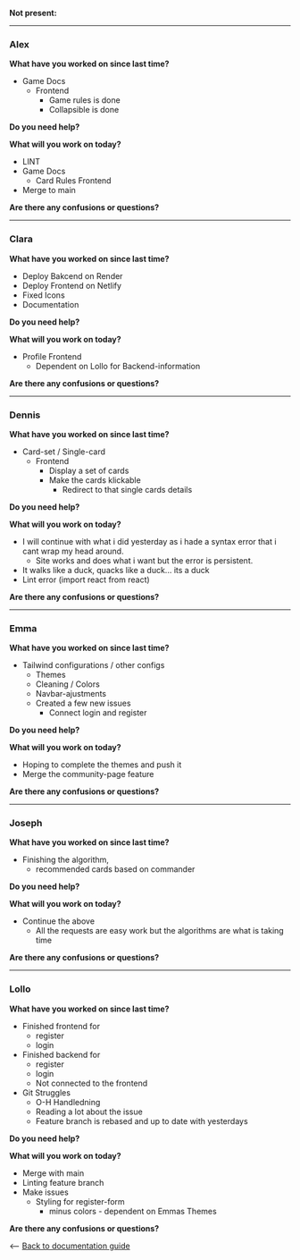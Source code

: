 **Not present:**

---

### Alex

**What have you worked on since last time?**

- Game Docs
  - Frontend
    - Game rules is done
    - Collapsible is done

**Do you need help?**

**What will you work on today?**

- LINT
- Game Docs
  - Card Rules Frontend
- Merge to main

**Are there any confusions or questions?**

---

### Clara

**What have you worked on since last time?**

- Deploy Bakcend on Render
- Deploy Frontend on Netlify
- Fixed Icons
- Documentation

**Do you need help?**

**What will you work on today?**

- Profile Frontend
  - Dependent on Lollo for Backend-information

**Are there any confusions or questions?**

---

### Dennis

**What have you worked on since last time?**

- Card-set / Single-card
  - Frontend
    - Display a set of cards
    - Make the cards klickable
      - Redirect to that single cards details

**Do you need help?**

**What will you work on today?**

- I will continue with what i did yesterday as i hade a syntax error that i cant wrap my head around.
  - Site works and does what i want but the error is persistent.
- It walks like a duck, quacks like a duck... its a duck
- Lint error (import react from react)

**Are there any confusions or questions?**

---

### Emma

**What have you worked on since last time?**

- Tailwind configurations / other configs
  - Themes
  - Cleaning / Colors
  - Navbar-ajustments
  - Created a few new issues
    - Connect login and register

**Do you need help?**

**What will you work on today?**

- Hoping to complete the themes and push it
- Merge the community-page feature

**Are there any confusions or questions?**

---

### Joseph

**What have you worked on since last time?**

- Finishing the algorithm,
  - recommended cards based on commander

**Do you need help?**

**What will you work on today?**

- Continue the above
  - All the requests are easy work but the algorithms are what is taking time

**Are there any confusions or questions?**

---

### Lollo

**What have you worked on since last time?**

- Finished frontend for
  - register
  - login
- Finished backend for
  - register
  - login
  - Not connected to the frontend
- Git Struggles
  - O-H Handledning
  - Reading a lot about the issue
  - Feature branch is rebased and up to date with yesterdays

**Do you need help?**

**What will you work on today?**

- Merge with main
- Linting feature branch
- Make issues
  - Styling for register-form
    - minus colors - dependent on Emmas Themes

**Are there any confusions or questions?**

<-- [Back to documentation guide](../documentation_guide.md)
